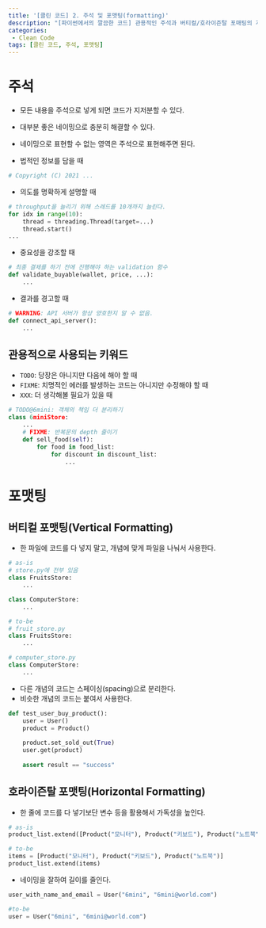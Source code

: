 ```yaml
---
title: '[클린 코드] 2. 주석 및 포맷팅(formatting)'
description: "[파이썬에서의 깔끔한 코드] 관용적인 주석과 버티컬/호라이즌탈 포매팅의 개념"
categories:
 - Clean Code
tags: [클린 코드, 주석, 포맷팅]
---
```


# 주석
- 모든 내용을 주석으로 넣게 되면 코드가 지저분할 수 있다.
- 대부분 좋은 네이밍으로 충분히 해결할 수 있다.
- 네이밍으로 표현할 수 없는 영역은 주석으로 표현해주면 된다.

- 법적인 정보를 담을 때

```py
# Copyright (C) 2021 ...
```

- 의도를 명확하게 설명할 때

```py
# throughput을 늘리기 위해 스레드를 10개까지 늘린다.
for idx in range(10):
    thread = threading.Thread(target=...)
    thread.start()
...
```

- 중요성을 강조할 때

```py
# 최종 결제를 하기 전에 진행해야 하는 validation 함수 
def validate_buyable(wallet, price, ...):
    ...
```

- 결과를 경고할 때

```py
# WARNING: API 서버가 항상 양호한지 알 수 없음.
def connect_api_server():
    ...
```

## 관용적으로 사용되는 키워드

- `TODO`: 당장은 아니지만 다음에 해야 할 때
- `FIXME`: 치명적인 에러를 발생하는 코드는 아니지만 수정해야 할 때
- `XXX`: 더 생각해볼 필요가 있을 때

```py
# TODO@6mini: 객체의 책임 더 분리하기
class 6miniStore:
    ...
    # FIXME: 반복문의 depth 줄이기 
    def sell_food(self):
        for food in food_list:
            for discount in discount_list:
                ...
```

# 포맷팅

## 버티컬 포맷팅(Vertical Formatting)
- 한 파일에 코드를 다 넣지 말고, 개념에 맞게 파일을 나눠서 사용한다.

```py
# as-is 
# store.py에 전부 있음
class FruitsStore:
    ...

class ComputerStore:
    ...

# to-be
# fruit_store.py
class FruitsStore:
    ...

# computer_store.py
class ComputerStore:
    ...
```

- 다른 개념의 코드는 스페이싱(spacing)으로 분리한다.
- 비슷한 개념의 코드는 붙여서 사용한다.

```py
def test_user_buy_product():
    user = User()
    product = Product()
    
    product.set_sold_out(True)
    user.get(product)
    
    assert result == "success"
```

## 호라이즌탈 포맷팅(Horizontal Formatting)
- 한 줄에 코드를 다 넣기보단 변수 등을 활용해서 가독성을 높인다. 

```py
# as-is
product_list.extend([Product("모니터"), Product("키보드"), Product("노트북")])

# to-be
items = [Product("모니터"), Product("키보드"), Product("노트북")]
product_list.extend(items)
```

- 네이밍을 잘하여 길이를 줄인다.

```py
user_with_name_and_email = User("6mini", "6mini@world.com")

#to-be
user = User("6mini", "6mini@world.com")
```